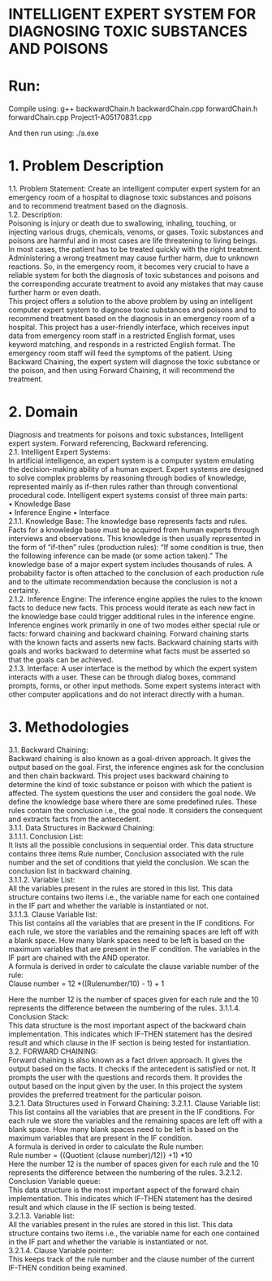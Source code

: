 # INTELLIGENT EXPERT SYSTEM FOR DIAGNOSING TOXIC SUBSTANCES AND POISONS

# Run:
Compile using:
g++ backwardChain.h backwardChain.cpp forwardChain.h forwardChain.cpp Project1-A05170831.cpp

And then run using:
./a.exe

# 1. Problem Description  
1.1. Problem Statement: Create an intelligent computer expert system for an emergency room of a hospital to diagnose toxic substances and poisons and to recommend treatment based on the diagnosis.  
1.2. Description:  
Poisoning is injury or death due to swallowing, inhaling, touching, or injecting various drugs, chemicals, venoms, or gases. Toxic substances and poisons are harmful and in most cases are life threatening to living beings. In most cases, the patient has to be treated quickly with the right treatment. Administering a wrong treatment may cause further harm, due to unknown reactions. So, in the emergency room, it becomes very crucial to have a reliable system for both the diagnosis of toxic substances and poisons and the corresponding accurate treatment to avoid any mistakes that may cause further harm or even death.  
This project offers a solution to the above problem by using an intelligent computer expert system to diagnose toxic substances and poisons and to recommend treatment based on the diagnosis in an emergency room of a hospital. This project has a user-friendly interface, which receives input data from emergency room staff in a restricted English format, uses keyword matching, and responds in a restricted English format. The emergency room staff will feed the symptoms of the patient. Using Backward Chaining, the expert system will diagnose the toxic substance or the poison, and then using Forward Chaining, it will recommend the treatment.  

# 2. Domain  
Diagnosis and treatments for poisons and toxic substances, Intelligent expert system. Forward referencing, Backward referencing.  
2.1. Intelligent Expert Systems:  
In artificial intelligence, an expert system is a computer system emulating the decision-making ability of a human expert. Expert systems are designed to solve complex problems by reasoning through bodies of knowledge, represented mainly as if–then rules rather than through conventional procedural code. Intelligent expert systems consist of three main parts:  
• Knowledge Base  
• Inference Engine • Interface  
2.1.1. Knowledge Base: The knowledge base represents facts and rules. Facts for a knowledge base must be acquired from human experts through interviews and observations. This knowledge is then usually represented in the form of “if-then” rules (production rules): “If some condition is true, then the following inference can be made (or some action taken).” The knowledge base of a major expert system includes thousands of rules. A probability factor is often attached to the conclusion of each production rule and to the ultimate recommendation because the conclusion is not a certainty.  
2.1.2. Inference Engine: The inference engine applies the rules to the known facts to deduce new facts. This process would iterate as each new fact in the knowledge base could trigger additional rules in the inference engine. Inference engines work primarily in one of two modes either special rule or facts: forward chaining and backward chaining. Forward chaining starts with the known facts and asserts new facts. Backward chaining starts with goals and works backward to determine what facts must be asserted so that the goals can be achieved.   
2.1.3. Interface: A user interface is the method by which the expert system interacts with a user. These can be through dialog boxes, command prompts, forms, or other input methods. Some expert systems interact with other computer applications and do not interact directly with a human. 

# 3. Methodologies  
3.1. Backward Chaining:  
Backward chaining is also known as a goal-driven approach. It gives the output based on the goal. First, the inference engines ask for the conclusion and then chain backward. This project uses backward chaining to determine the kind of toxic substance or poison with which the patient is affected. The system questions the user and considers the goal node. We define the knowledge base where there are some predefined rules. These rules contain the conclusion i.e., the goal node. It considers the consequent and extracts facts from the antecedent.  
3.1.1. Data Structures in Backward Chaining:   
3.1.1.1. Conclusion List:    
It lists all the possible conclusions in sequential order. This data structure contains three items Rule number, Conclusion associated with the rule number and the set of conditions that yield the conclusion. We scan the conclusion list in backward chaining.  
3.1.1.2. Variable List:  
All the variables present in the rules are stored in this list. This data structure contains two items i.e., the variable name for each one contained in the IF part and whether the variable is instantiated or not.  
3.1.1.3. Clause Variable list:  
This list contains all the variables that are present in the IF conditions. For each rule, we store the variables and the remaining spaces are left off with a blank space. How many blank spaces need to be left is based on the maximum variables that are present in the IF condition. The variables in the IF part are chained with the AND operator.  
A formula is derived in order to calculate the clause variable number of the rule:  
Clause number = 12 *((Rulenumber/10) - 1) + 1  

Here the number 12 is the number of spaces given for each rule and the 10 represents the difference between the numbering of the rules. 
 3.1.1.4. Conclusion Stack:  
This data structure is the most important aspect of the backward chain implementation. This indicates which IF-THEN statement has the desired result and which clause in the IF section is being tested for instantiation.  
3.2. FORWARD CHAINING:    
Forward chaining is also known as a fact driven approach. It gives the output based on the facts. It checks if the antecedent is satisfied or not. It prompts the user with the questions and records them. It provides the output based on the input given by the user. In this project the system provides the preferred treatment for the particular poison.  
3.2.1. Data Structures used in Forward Chaining: 3.2.1.1. Clause Variable list:  
This list contains all the variables that are present in the IF conditions. For each rule we store the variables and the remaining spaces are left off with a blank space. How many blank spaces need to be left is based on the maximum variables that are present in the IF condition.  
A formula is derived in order to calculate the Rule number:  
Rule number = {(Quotient (clause number)/12)} +1) *10  
Here the number 12 is the number of spaces given for each rule and the 10 represents the difference between the numbering of the rules. 
3.2.1.2. Conclusion Variable queue:  
This data structure is the most important aspect of the forward chain implementation. This indicates which IF-THEN statement has the desired result and which clause in the IF section is being tested.  
3.2.1.3. Variable list:  
All the variables present in the rules are stored in this list. This data structure contains two items i.e., the variable name for each one contained in the IF part and whether the variable is instantiated or not.  
3.2.1.4. Clause Variable pointer:  
This keeps track of the rule number and the clause number of the current IF-THEN condition being examined.  
